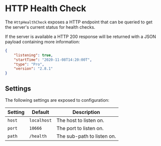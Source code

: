 # HTTP Health Check
The `HttpHealthCheck` exposes a HTTP endpoint that can be queried to get the server's current status for health checks.

If the server is available a HTTP 200 response will be returned with a JSON payload containing more information:
```json
{
    "listening": true,
    "startTime": "2020-11-08T14:20:00T",
    "type": "Pro",
    "version": "2.8.1"
}
```

## Settings
The following settings are exposed to configuration:

| Setting   | Default | Description |
|-----------|---------|-------------|
| `host` | `localhost` | The host to listen on. |
| `port` | `10666` | The port to listen on. |
| `path` | `/health` | The sub-path to listen on. |
